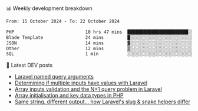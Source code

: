 📊 Weekly development breakdown
<!--START_SECTION:waka-->

```txt
From: 15 October 2024 - To: 22 October 2024

PHP                           10 hrs 47 mins  ███████████████████████░░   92.63 %
Blade Template                24 mins         █░░░░░░░░░░░░░░░░░░░░░░░░   03.45 %
JSON                          14 mins         ▓░░░░░░░░░░░░░░░░░░░░░░░░   02.01 %
Other                         12 mins         ▒░░░░░░░░░░░░░░░░░░░░░░░░   01.75 %
SQL                           1 min           ░░░░░░░░░░░░░░░░░░░░░░░░░   00.16 %
```

<!--END_SECTION:waka-->

📕 Latest DEV posts
<!-- BLOG-POST-LIST:START -->
- [Laravel named query arguments](https://dev.to/michaelvickersuk/laravel-named-query-arguments-28kd)
- [Determining if multiple inputs have values with Laravel](https://dev.to/michaelvickersuk/determining-if-multiple-inputs-have-values-with-laravel-km6)
- [Array inputs validation and the N+1 query problem in Laravel](https://dev.to/michaelvickersuk/array-inputs-validation-and-the-n1-query-problem-in-laravel-2agb)
- [Array initialisation and key data types in PHP](https://dev.to/michaelvickersuk/array-initialisation-and-key-data-types-in-php-1e5b)
- [Same string, different output... how Laravel&#39;s slug &amp; snake helpers differ](https://dev.to/michaelvickersuk/same-string-different-output-how-laravels-slug-snake-helpers-differ-1ccj)
<!-- BLOG-POST-LIST:END -->
